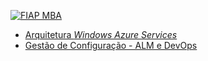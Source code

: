 [![FIAP MBA](https://raw.githubusercontent.com/josecastillolema/fiap/master/img/net.png)](https://www.fiap.com.br/mba/mba-em-arquitetura-e-desenvolvimento-na-plataforma-net/)


 - [Arquitetura *Windows Azure Services*](https://github.com/josecastillolema/fiap/tree/master/net/azure)
 - [Gestão de Configuração - ALM e DevOps](https://github.com/josecastillolema/fiap/tree/master/net/devops)
